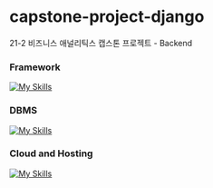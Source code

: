 # capstone-project-django
21-2 비즈니스 애널리틱스 캡스톤 프로젝트 - Backend

### Framework
[![My Skills](https://skillicons.dev/icons?i=py,django&theme=light)](https://skillicons.dev)

### DBMS
[![My Skills](https://skillicons.dev/icons?i=postgres&theme=light)](https://skillicons.dev)

### Cloud and Hosting
[![My Skills](https://skillicons.dev/icons?i=gcp,heroku&theme=light)](https://skillicons.dev)
